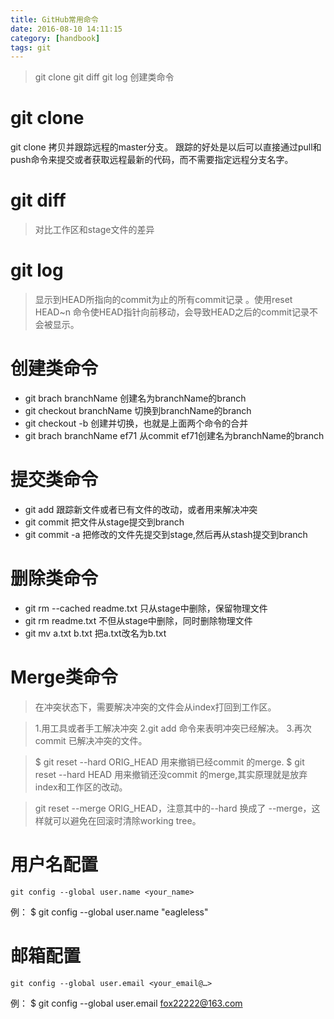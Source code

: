 ```yaml
---
title: GitHub常用命令
date: 2016-08-10 14:11:15
category: [handbook]
tags: git
---
```

>	git clone
>	git diff 
>	git log
>	创建类命令
<!--more-->

#	git clone

git clone 拷贝并跟踪远程的master分支。
跟踪的好处是以后可以直接通过pull和push命令来提交或者获取远程最新的代码，而不需要指定远程分支名字。

#	git diff 
>	对比工作区和stage文件的差异

#	git log
>	显示到HEAD所指向的commit为止的所有commit记录 。使用reset HEAD~n 命令使HEAD指针向前移动，会导致HEAD之后的commit记录不会被显示。

#	创建类命令
*	git brach branchName 创建名为branchName的branch 
*	git checkout branchName 切换到branchName的branch 
*	git checkout -b 创建并切换，也就是上面两个命令的合并
*	git brach branchName ef71 从commit ef71创建名为branchName的branch

#	提交类命令
*	git add 跟踪新文件或者已有文件的改动，或者用来解决冲突
*	git commit 把文件从stage提交到branch
*	git commit -a 把修改的文件先提交到stage,然后再从stash提交到branch

#	删除类命令 
*	git rm --cached readme.txt 只从stage中删除，保留物理文件
*	git rm readme.txt 不但从stage中删除，同时删除物理文件
*	git mv a.txt b.txt 把a.txt改名为b.txt
#	Merge类命令

>	在冲突状态下，需要解决冲突的文件会从index打回到工作区。

>	1.用工具或者手工解决冲突 
>	2.git add 命令来表明冲突已经解决。 
>	3.再次commit 已解决冲突的文件。

>	$ git reset --hard ORIG_HEAD 用来撤销已经commit 的merge. 
>	$ git reset --hard HEAD 用来撤销还没commit 的merge,其实原理就是放弃index和工作区的改动。

>	git reset --merge ORIG_HEAD，注意其中的--hard 换成了 --merge，这样就可以避免在回滚时清除working tree。

#	用户名配置
	git config --global user.name <your_name>
例： $ git config --global user.name "eagleless"

#	邮箱配置
	git config --global user.email <your_email@…>
例： $ git config --global user.email fox22222@163.com













